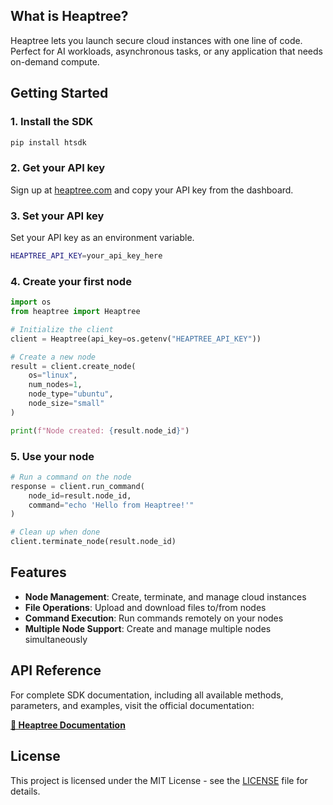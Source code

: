 ## What is Heaptree?

Heaptree lets you launch secure cloud instances with one line of code. Perfect for AI workloads, asynchronous tasks, or any application that needs on-demand compute.

## Getting Started

### 1. Install the SDK

```bash
pip install htsdk
```

### 2. Get your API key

Sign up at [heaptree.com](https://heaptree.com) and copy your API key from the dashboard.

### 3. Set your API key

Set your API key as an environment variable.

```bash
HEAPTREE_API_KEY=your_api_key_here
```

### 4. Create your first node

```python
import os
from heaptree import Heaptree

# Initialize the client
client = Heaptree(api_key=os.getenv("HEAPTREE_API_KEY"))

# Create a new node
result = client.create_node(
    os="linux",
    num_nodes=1,
    node_type="ubuntu",
    node_size="small"
)

print(f"Node created: {result.node_id}")
```

### 5. Use your node

```python
# Run a command on the node
response = client.run_command(
    node_id=result.node_id,
    command="echo 'Hello from Heaptree!'"
)

# Clean up when done
client.terminate_node(result.node_id)
```

## Features

- **Node Management**: Create, terminate, and manage cloud instances
- **File Operations**: Upload and download files to/from nodes
- **Command Execution**: Run commands remotely on your nodes
- **Multiple Node Support**: Create and manage multiple nodes simultaneously

## API Reference

For complete SDK documentation, including all available methods, parameters, and examples, visit the official documentation:

**[📖 Heaptree Documentation](https://heaptree.com/docs)**

## License

This project is licensed under the MIT License - see the [LICENSE](LICENSE) file for details.
